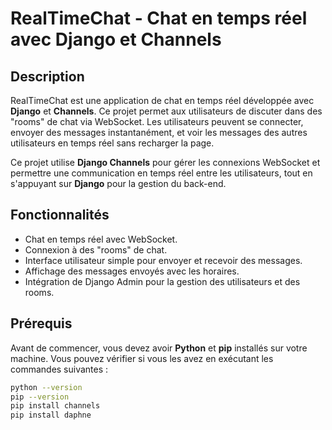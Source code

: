 # RealTimeChat - Chat en temps réel avec Django et Channels

## Description
RealTimeChat est une application de chat en temps réel développée avec **Django** et **Channels**. 
Ce projet permet aux utilisateurs de discuter dans des "rooms" de chat via WebSocket. Les utilisateurs peuvent se connecter, envoyer des messages instantanément, et voir les messages des autres utilisateurs en temps réel sans recharger la page.

Ce projet utilise **Django Channels** pour gérer les connexions WebSocket et permettre une communication en temps réel entre les utilisateurs, tout en s'appuyant sur **Django** pour la gestion du back-end.

## Fonctionnalités
- Chat en temps réel avec WebSocket.
- Connexion à des "rooms" de chat.
- Interface utilisateur simple pour envoyer et recevoir des messages.
- Affichage des messages envoyés avec les horaires.
- Intégration de Django Admin pour la gestion des utilisateurs et des rooms.

## Prérequis
Avant de commencer, vous devez avoir **Python** et **pip** installés sur votre machine. Vous pouvez vérifier si vous les avez en exécutant les commandes suivantes :

```bash
python --version
pip --version
pip install channels
pip install daphne

